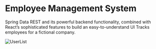 # Employee Management System
Spring Data REST and its powerful backend functionality, combined with React’s sophisticated features to build an easy-to-understand UI
Tracks employees for a fictional company.

![UserList](https://user-images.githubusercontent.com/21349874/202405112-1fd1d154-f261-4320-ac46-3eb83cfef4b3.PNG)
